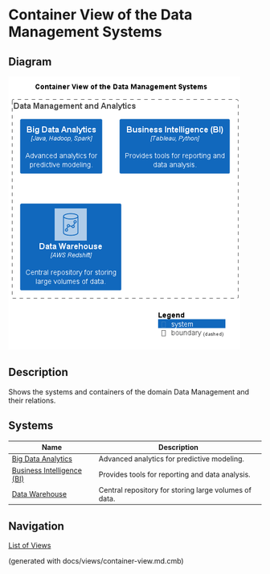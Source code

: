 # Container View of the Data Management Systems

## Diagram
![Container View of the Data Management Systems](../../mybank/data-management/container-view.png)

## Description
Shows the systems and containers of the domain Data Management and their relations.
## Systems
| Name | Description |
|---|---|
| [Big Data Analytics](../../mybank/data-management/big-data-analytics-system.md) | Advanced analytics for predictive modeling. |
| [Business Intelligence (BI)](../../mybank/data-management/business-intelligence-system.md) | Provides tools for reporting and data analysis. |
| [Data Warehouse](../../mybank/data-management/data-warehouse-system.md) | Central repository for storing large volumes of data. |


## Navigation
[List of Views](../../views.md)

(generated with docs/views/container-view.md.cmb)

